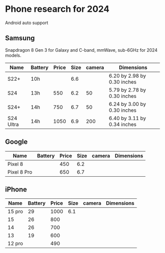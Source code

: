 # Phone research for 2024

Android auto support

## Samsung

Snapdragon 8 Gen 3 for Galaxy and C-band, mmWave, sub-6GHz for 2024 models.

| Name      | Battery | Price | Size | camera | Dimensions                  |
| --------- | ------- | ----- | ---- | ------ | --------------------------- |
| S22+      | 10h     |       | 6.6  |        | 6.20 by 2.98 by 0.30 inches |
| S24       | 13h     | 550   | 6.2  | 50     | 5.79 by 2.78 by 0.30 inches |
| S24+      | 14h     | 750   | 6.7  | 50     | 6.24 by 3.00 by 0.30 inches |
| S24 Ultra | 14h     | 1050  | 6.9  | 200    | 6.40 by 3.11 by 0.34 inches |

## Google

| Name        | Battery | Price | Size | camera | Dimensions |
| ----------- | ------- | ----- | ---- | ------ | ---------- |
| Pixel 8     |         | 450   | 6.2  |        |            |
| Pixel 8 Pro |         | 650   | 6.7  |        |            |

## iPhone

| Name   | Battery | Price | Size | camera | Dimensions |
| ------ | ------- | ----- | ---- | ------ | ---------- |
| 15 pro | 29      | 1000  | 6.1  |        |            |
| 15     | 26      | 800   |      |        |            |
| 14     | 26      | 700   |      |        |            |
| 13     | 19      | 600   |      |        |            |
| 12 pro |         | 490   |      |        |            |